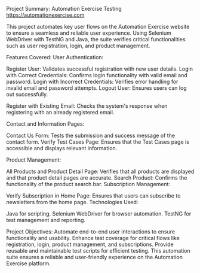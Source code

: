 Project Summary: Automation Exercise Testing
https://automationexercise.com

This project automates key user flows on the Automation Exercise website to ensure a seamless and reliable user experience. Using Selenium WebDriver with TestNG and Java, the suite verifies critical functionalities such as user registration, login, and product management.

Features Covered:
User Authentication:

Register User: Validates successful registration with new user details.
Login with Correct Credentials: Confirms login functionality with valid email and password.
Login with Incorrect Credentials: Verifies error handling for invalid email and password attempts.
Logout User: Ensures users can log out successfully.


Register with Existing Email: Checks the system's response when registering with an already registered email.


Contact and Information Pages:

Contact Us Form: Tests the submission and success message of the contact form.
Verify Test Cases Page: Ensures that the Test Cases page is accessible and displays relevant information.

Product Management:

All Products and Product Detail Page: Verifies that all products are displayed and that product detail pages are accurate.
Search Product: Confirms the functionality of the product search bar.
Subscription Management:

Verify Subscription in Home Page: Ensures that users can subscribe to newsletters from the home page.
Technologies Used:

Java for scripting.
Selenium WebDriver for browser automation.
TestNG for test management and reporting.


Project Objectives:
Automate end-to-end user interactions to ensure functionality and usability.
Enhance test coverage for critical flows like registration, login, product management, and subscriptions.
Provide reusable and maintainable test scripts for efficient testing.
This automation suite ensures a reliable and user-friendly experience on the Automation Exercise platform.
